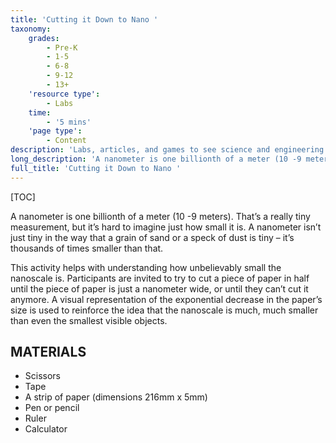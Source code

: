 ```yaml
---
title: 'Cutting it Down to Nano '
taxonomy:
    grades:
        - Pre-K
        - 1-5
        - 6-8
        - 9-12
        - 13+
    'resource type':
        - Labs
    time:
        - '5 mins'
    'page type':
        - Content
description: 'Labs, articles, and games to see science and engineering through a new lens.'
long_description: 'A nanometer is one billionth of a meter (10 -9 meters). That’s a really tiny measurement, but it’s hard to imagine just how small it is. A nanometer isn’t just tiny in the way that a grain of sand or a speck of dust is tiny – it’s thousands of times smaller than that.'
full_title: 'Cutting it Down to Nano '
---
```


[TOC]

A nanometer is one billionth of a meter (10 -9 meters). That’s a really tiny measurement, but it’s hard to imagine just how small it is. A nanometer isn’t just tiny in the way that a grain of sand or a speck of dust is tiny – it’s thousands of times smaller than that.

This activity helps with understanding how unbelievably small the nanoscale is. Participants are invited to try to cut a piece of paper in half until the piece of paper is just a nanometer wide, or until they can’t cut it anymore. A visual representation of the exponential decrease in the paper’s size is used to reinforce the idea that the nanoscale is much, much smaller than even the smallest visible objects.



## MATERIALS

*	Scissors 
*	Tape 
*	A strip of paper (dimensions 216mm x 5mm)
*	Pen or pencil
*	Ruler
*	Calculator
